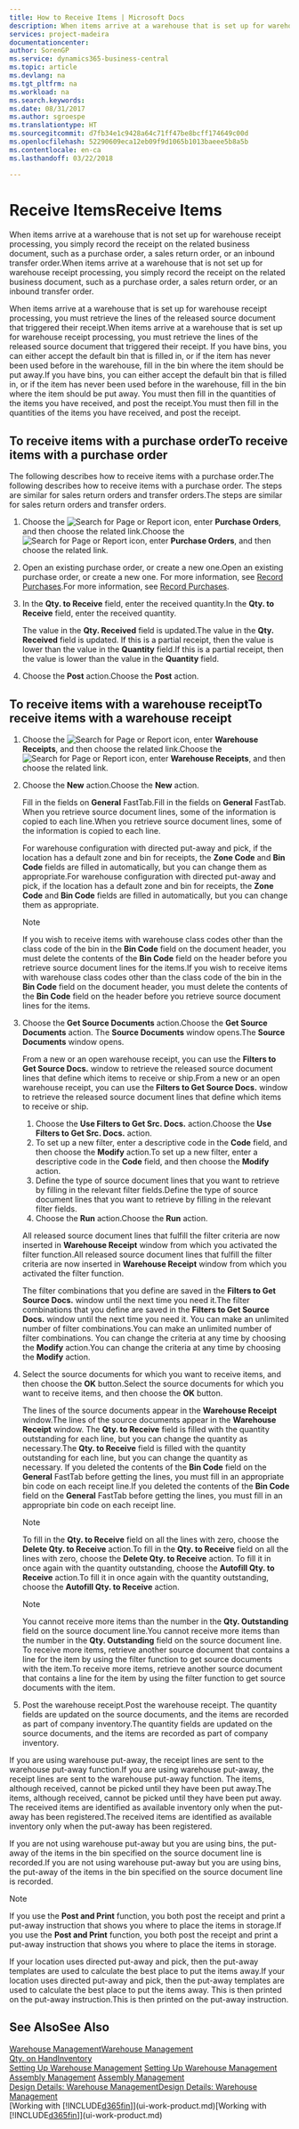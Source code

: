 ```yaml
---
title: How to Receive Items | Microsoft Docs
description: When items arrive at a warehouse that is set up for warehouse receipt processing, you must retrieve the lines of the released source document that triggered their receipt.
services: project-madeira
documentationcenter: 
author: SorenGP
ms.service: dynamics365-business-central
ms.topic: article
ms.devlang: na
ms.tgt_pltfrm: na
ms.workload: na
ms.search.keywords: 
ms.date: 08/31/2017
ms.author: sgroespe
ms.translationtype: HT
ms.sourcegitcommit: d7fb34e1c9428a64c71ff47be8bcff174649c00d
ms.openlocfilehash: 52290609eca12eb09f9d1065b1013baeee5b8a5b
ms.contentlocale: en-ca
ms.lasthandoff: 03/22/2018

---
```

# <a name="receive-items"></a><span data-ttu-id="4dde5-103">Receive Items</span><span class="sxs-lookup"><span data-stu-id="4dde5-103">Receive Items</span></span>
<span data-ttu-id="4dde5-104">When items arrive at a warehouse that is not set up for warehouse receipt processing, you simply record the receipt on the related business document, such as a purchase order, a sales return order, or an inbound transfer order.</span><span class="sxs-lookup"><span data-stu-id="4dde5-104">When items arrive at a warehouse that is not set up for warehouse receipt processing, you simply record the receipt on the related business document, such as a purchase order, a sales return order, or an inbound transfer order.</span></span>

<span data-ttu-id="4dde5-105">When items arrive at a warehouse that is set up for warehouse receipt processing, you must retrieve the lines of the released source document that triggered their receipt.</span><span class="sxs-lookup"><span data-stu-id="4dde5-105">When items arrive at a warehouse that is set up for warehouse receipt processing, you must retrieve the lines of the released source document that triggered their receipt.</span></span> <span data-ttu-id="4dde5-106">If you have bins, you can either accept the default bin that is filled in, or if the item has never been used before in the warehouse, fill in the bin where the item should be put away.</span><span class="sxs-lookup"><span data-stu-id="4dde5-106">If you have bins, you can either accept the default bin that is filled in, or if the item has never been used before in the warehouse, fill in the bin where the item should be put away.</span></span> <span data-ttu-id="4dde5-107">You must then fill in the quantities of the items you have received, and post the receipt.</span><span class="sxs-lookup"><span data-stu-id="4dde5-107">You must then fill in the quantities of the items you have received, and post the receipt.</span></span>  

## <a name="to-receive-items-with-a-purchase-order"></a><span data-ttu-id="4dde5-108">To receive items with a purchase order</span><span class="sxs-lookup"><span data-stu-id="4dde5-108">To receive items with a purchase order</span></span>
<span data-ttu-id="4dde5-109">The following describes how to receive items with a purchase order.</span><span class="sxs-lookup"><span data-stu-id="4dde5-109">The following describes how to receive items with a purchase order.</span></span> <span data-ttu-id="4dde5-110">The steps are similar for sales return orders and transfer orders.</span><span class="sxs-lookup"><span data-stu-id="4dde5-110">The steps are similar for sales return orders and transfer orders.</span></span>  
1. <span data-ttu-id="4dde5-111">Choose the ![Search for Page or Report](media/ui-search/search_small.png "Search for Page or Report icon") icon, enter **Purchase Orders**, and then choose the related link.</span><span class="sxs-lookup"><span data-stu-id="4dde5-111">Choose the ![Search for Page or Report](media/ui-search/search_small.png "Search for Page or Report icon") icon, enter **Purchase Orders**, and then choose the related link.</span></span>
2. <span data-ttu-id="4dde5-112">Open an existing purchase order, or create a new one.</span><span class="sxs-lookup"><span data-stu-id="4dde5-112">Open an existing purchase order, or create a new one.</span></span> <span data-ttu-id="4dde5-113">For more information, see [Record Purchases](purchasing-how-record-purchases.md).</span><span class="sxs-lookup"><span data-stu-id="4dde5-113">For more information, see [Record Purchases](purchasing-how-record-purchases.md).</span></span>
3. <span data-ttu-id="4dde5-114">In the **Qty. to Receive** field, enter the received quantity.</span><span class="sxs-lookup"><span data-stu-id="4dde5-114">In the **Qty. to Receive** field, enter the received quantity.</span></span>

    <span data-ttu-id="4dde5-115">The value in the **Qty. Received** field is updated.</span><span class="sxs-lookup"><span data-stu-id="4dde5-115">The value in the **Qty. Received** field is updated.</span></span> <span data-ttu-id="4dde5-116">If this is a partial receipt, then the value is lower than the value in the **Quantity** field.</span><span class="sxs-lookup"><span data-stu-id="4dde5-116">If this is a partial receipt, then the value is lower than the value in the **Quantity** field.</span></span>
4. <span data-ttu-id="4dde5-117">Choose the **Post** action.</span><span class="sxs-lookup"><span data-stu-id="4dde5-117">Choose the **Post** action.</span></span>

## <a name="to-receive-items-with-a-warehouse-receipt"></a><span data-ttu-id="4dde5-118">To receive items with a warehouse receipt</span><span class="sxs-lookup"><span data-stu-id="4dde5-118">To receive items with a warehouse receipt</span></span>
1.  <span data-ttu-id="4dde5-119">Choose the ![Search for Page or Report](media/ui-search/search_small.png "Search for Page or Report icon") icon, enter **Warehouse Receipts**, and then choose the related link.</span><span class="sxs-lookup"><span data-stu-id="4dde5-119">Choose the ![Search for Page or Report](media/ui-search/search_small.png "Search for Page or Report icon") icon, enter **Warehouse Receipts**, and then choose the related link.</span></span>  
2.  <span data-ttu-id="4dde5-120">Choose the **New** action.</span><span class="sxs-lookup"><span data-stu-id="4dde5-120">Choose the **New** action.</span></span>  

    <span data-ttu-id="4dde5-121">Fill in the fields on **General** FastTab.</span><span class="sxs-lookup"><span data-stu-id="4dde5-121">Fill in the fields on **General** FastTab.</span></span> <span data-ttu-id="4dde5-122">When you retrieve source document lines, some of the information is copied to each line.</span><span class="sxs-lookup"><span data-stu-id="4dde5-122">When you retrieve source document lines, some of the information is copied to each line.</span></span>  

    <span data-ttu-id="4dde5-123">For warehouse configuration with directed put-away and pick, if the location has a default zone and bin for receipts, the **Zone Code** and **Bin Code** fields are filled in automatically, but you can change them as appropriate.</span><span class="sxs-lookup"><span data-stu-id="4dde5-123">For warehouse configuration with directed put-away and pick, if the location has a default zone and bin for receipts, the **Zone Code** and **Bin Code** fields are filled in automatically, but you can change them as appropriate.</span></span>  

    > [!NOTE]  
    >  <span data-ttu-id="4dde5-124">If you wish to receive items with warehouse class codes other than the class code of the bin in the **Bin Code** field on the document header, you must delete the contents of the **Bin Code** field on the header before you retrieve source document lines for the items.</span><span class="sxs-lookup"><span data-stu-id="4dde5-124">If you wish to receive items with warehouse class codes other than the class code of the bin in the **Bin Code** field on the document header, you must delete the contents of the **Bin Code** field on the header before you retrieve source document lines for the items.</span></span>  
3.  <span data-ttu-id="4dde5-125">Choose the **Get Source Documents** action.</span><span class="sxs-lookup"><span data-stu-id="4dde5-125">Choose the **Get Source Documents** action.</span></span> <span data-ttu-id="4dde5-126">The **Source Documents** window opens.</span><span class="sxs-lookup"><span data-stu-id="4dde5-126">The **Source Documents** window opens.</span></span>

    <span data-ttu-id="4dde5-127">From a new or an open warehouse receipt, you can use the **Filters to Get Source Docs.** window to retrieve the released source document lines that define which items to receive or ship.</span><span class="sxs-lookup"><span data-stu-id="4dde5-127">From a new or an open warehouse receipt, you can use the **Filters to Get Source Docs.** window to retrieve the released source document lines that define which items to receive or ship.</span></span>

    1. <span data-ttu-id="4dde5-128">Choose the **Use Filters to Get Src. Docs.** action.</span><span class="sxs-lookup"><span data-stu-id="4dde5-128">Choose the **Use Filters to Get Src. Docs.** action.</span></span>  
    2. <span data-ttu-id="4dde5-129">To set up a new filter, enter a descriptive code in the **Code** field, and then choose the **Modify** action.</span><span class="sxs-lookup"><span data-stu-id="4dde5-129">To set up a new filter, enter a descriptive code in the **Code** field, and then choose the **Modify** action.</span></span>  
    3. <span data-ttu-id="4dde5-130">Define the type of source document lines that you want to retrieve by filling in the relevant filter fields.</span><span class="sxs-lookup"><span data-stu-id="4dde5-130">Define the type of source document lines that you want to retrieve by filling in the relevant filter fields.</span></span>  
    4. <span data-ttu-id="4dde5-131">Choose the **Run** action.</span><span class="sxs-lookup"><span data-stu-id="4dde5-131">Choose the **Run** action.</span></span>  

    <span data-ttu-id="4dde5-132">All released source document lines that fulfill the filter criteria are now inserted in **Warehouse Receipt** window from which you activated the filter function.</span><span class="sxs-lookup"><span data-stu-id="4dde5-132">All released source document lines that fulfill the filter criteria are now inserted in **Warehouse Receipt** window from which you activated the filter function.</span></span>  

    <span data-ttu-id="4dde5-133">The filter combinations that you define are saved in the **Filters to Get Source Docs.** window until the next time you need it.</span><span class="sxs-lookup"><span data-stu-id="4dde5-133">The filter combinations that you define are saved in the **Filters to Get Source Docs.** window until the next time you need it.</span></span> <span data-ttu-id="4dde5-134">You can make an unlimited number of filter combinations.</span><span class="sxs-lookup"><span data-stu-id="4dde5-134">You can make an unlimited number of filter combinations.</span></span> <span data-ttu-id="4dde5-135">You can change the criteria at any time by choosing the **Modify** action.</span><span class="sxs-lookup"><span data-stu-id="4dde5-135">You can change the criteria at any time by choosing the **Modify** action.</span></span>

4.  <span data-ttu-id="4dde5-136">Select the source documents for which you want to receive items, and then choose the **OK** button.</span><span class="sxs-lookup"><span data-stu-id="4dde5-136">Select the source documents for which you want to receive items, and then choose the **OK** button.</span></span>  

    <span data-ttu-id="4dde5-137">The lines of the source documents appear in the **Warehouse Receipt** window.</span><span class="sxs-lookup"><span data-stu-id="4dde5-137">The lines of the source documents appear in the **Warehouse Receipt** window.</span></span> <span data-ttu-id="4dde5-138">The **Qty. to Receive** field is filled with the quantity outstanding for each line, but you can change the quantity as necessary.</span><span class="sxs-lookup"><span data-stu-id="4dde5-138">The **Qty. to Receive** field is filled with the quantity outstanding for each line, but you can change the quantity as necessary.</span></span> <span data-ttu-id="4dde5-139">If you deleted the contents of the **Bin Code** field on the **General** FastTab before getting the lines, you must fill in an appropriate bin code on each receipt line.</span><span class="sxs-lookup"><span data-stu-id="4dde5-139">If you deleted the contents of the **Bin Code** field on the **General** FastTab before getting the lines, you must fill in an appropriate bin code on each receipt line.</span></span>  

    > [!NOTE]  
    >  <span data-ttu-id="4dde5-140">To fill in the **Qty. to Receive** field on all the lines with zero, choose the **Delete Qty. to Receive** action.</span><span class="sxs-lookup"><span data-stu-id="4dde5-140">To fill in the **Qty. to Receive** field on all the lines with zero, choose the **Delete Qty. to Receive** action.</span></span> <span data-ttu-id="4dde5-141">To fill it in once again with the quantity outstanding, choose the **Autofill Qty. to Receive** action.</span><span class="sxs-lookup"><span data-stu-id="4dde5-141">To fill it in once again with the quantity outstanding, choose the **Autofill Qty. to Receive** action.</span></span>  

    > [!NOTE]  
    >  <span data-ttu-id="4dde5-142">You cannot receive more items than the number in the **Qty. Outstanding** field on the source document line.</span><span class="sxs-lookup"><span data-stu-id="4dde5-142">You cannot receive more items than the number in the **Qty. Outstanding** field on the source document line.</span></span> <span data-ttu-id="4dde5-143">To receive more items, retrieve another source document that contains a line for the item by using the filter function to get source documents with the item.</span><span class="sxs-lookup"><span data-stu-id="4dde5-143">To receive more items, retrieve another source document that contains a line for the item by using the filter function to get source documents with the item.</span></span>  

5.  <span data-ttu-id="4dde5-144">Post the warehouse receipt.</span><span class="sxs-lookup"><span data-stu-id="4dde5-144">Post the warehouse receipt.</span></span> <span data-ttu-id="4dde5-145">The quantity fields are updated on the source documents, and the items are recorded as part of company inventory.</span><span class="sxs-lookup"><span data-stu-id="4dde5-145">The quantity fields are updated on the source documents, and the items are recorded as part of company inventory.</span></span>  

<span data-ttu-id="4dde5-146">If you are using warehouse put-away, the receipt lines are sent to the warehouse put-away function.</span><span class="sxs-lookup"><span data-stu-id="4dde5-146">If you are using warehouse put-away, the receipt lines are sent to the warehouse put-away function.</span></span> <span data-ttu-id="4dde5-147">The items, although received, cannot be picked until they have been put away.</span><span class="sxs-lookup"><span data-stu-id="4dde5-147">The items, although received, cannot be picked until they have been put away.</span></span> <span data-ttu-id="4dde5-148">The received items are identified as available inventory only when the put-away has been registered.</span><span class="sxs-lookup"><span data-stu-id="4dde5-148">The received items are identified as available inventory only when the put-away has been registered.</span></span>  

<span data-ttu-id="4dde5-149">If you are not using warehouse put-away but you are using bins, the put-away of the items in the bin specified on the source document line is recorded.</span><span class="sxs-lookup"><span data-stu-id="4dde5-149">If you are not using warehouse put-away but you are using bins, the put-away of the items in the bin specified on the source document line is recorded.</span></span>  

> [!NOTE]  
>  <span data-ttu-id="4dde5-150">If you use the **Post and Print** function, you both post the receipt and print a put-away instruction that shows you where to place the items in storage.</span><span class="sxs-lookup"><span data-stu-id="4dde5-150">If you use the **Post and Print** function, you both post the receipt and print a put-away instruction that shows you where to place the items in storage.</span></span>  
>   
>  <span data-ttu-id="4dde5-151">If your location uses directed put-away and pick, then the put-away templates are used to calculate the best place to put the items away.</span><span class="sxs-lookup"><span data-stu-id="4dde5-151">If your location uses directed put-away and pick, then the put-away templates are used to calculate the best place to put the items away.</span></span> <span data-ttu-id="4dde5-152">This is then printed on the put-away instruction.</span><span class="sxs-lookup"><span data-stu-id="4dde5-152">This is then printed on the put-away instruction.</span></span>  

## <a name="see-also"></a><span data-ttu-id="4dde5-153">See Also</span><span class="sxs-lookup"><span data-stu-id="4dde5-153">See Also</span></span>  
[<span data-ttu-id="4dde5-154">Warehouse Management</span><span class="sxs-lookup"><span data-stu-id="4dde5-154">Warehouse Management</span></span>](warehouse-manage-warehouse.md)  
[<span data-ttu-id="4dde5-155">Qty. on Hand</span><span class="sxs-lookup"><span data-stu-id="4dde5-155">Inventory</span></span>](inventory-manage-inventory.md)  
<span data-ttu-id="4dde5-156">[Setting Up Warehouse Management](warehouse-setup-warehouse.md)   </span><span class="sxs-lookup"><span data-stu-id="4dde5-156">[Setting Up Warehouse Management](warehouse-setup-warehouse.md)   </span></span>  
<span data-ttu-id="4dde5-157">[Assembly Management](assembly-assemble-items.md)  </span><span class="sxs-lookup"><span data-stu-id="4dde5-157">[Assembly Management](assembly-assemble-items.md)  </span></span>  
[<span data-ttu-id="4dde5-158">Design Details: Warehouse Management</span><span class="sxs-lookup"><span data-stu-id="4dde5-158">Design Details: Warehouse Management</span></span>](design-details-warehouse-management.md)  
<span data-ttu-id="4dde5-159">[Working with [!INCLUDE[d365fin](includes/d365fin_md.md)]](ui-work-product.md)</span><span class="sxs-lookup"><span data-stu-id="4dde5-159">[Working with [!INCLUDE[d365fin](includes/d365fin_md.md)]](ui-work-product.md)</span></span>

